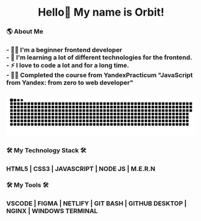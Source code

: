 <h1 align="center">Hello👋 My name is Orbit!</h1>

<h3 align="left">🌎  About Me</h3>

### - 👩‍💻 I'm a beginner frontend developer <br>- 🔭 I'm learning a lot of different technologies for the frontend. <br>- ⚡ I love to code a lot and for a long time. <br>- 👩‍💻 Completed the course from YandexPracticum "JavaScript from Yandex: from zero to web developer"

###

<p align="center">
 <img width="1100" src="snake.svg" alt="snake"/>
</p>

###

<h3 align="left">🛠 My Technology Stack 🛠</h3>

### HTML5 | CSS3 | JAVASCRIPT | NODE JS | M.E.R.N

<h3 align="left">🛠 My Tools 🛠</h3>

### VSCODE | FIGMA | NETLIFY | GIT BASH | GITHUB DESKTOP | NGINX | WINDOWS TERMINAL
